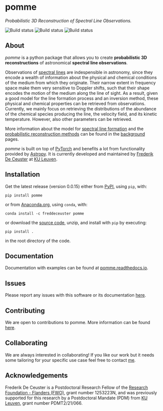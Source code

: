 # pomme

_Probabilistic 3D Reconstruction of Spectral Line Observations._


![Build status](https://github.com/Magritte-code/pomme/actions/workflows/build-and-test.yaml/badge.svg)
![Build status](https://github.com/Magritte-code/pomme/actions/workflows/upload-to-pypi.yaml/badge.svg)
![Build status](https://github.com/Magritte-code/pomme/actions/workflows/upload-to-anaconda.yaml/badge.svg)


## About

*pomme* is a python package that allows you to create **probabilistic 3D reconstructions** of astronomical **spectral line observations**.

Observations of [spectral lines](https://en.wikipedia.org/wiki/Spectral_line) are indespensible in astronomy, since they encode a wealth of information about the physical and chemical conditions of the medium from which they originate.
Their narrow extent in frequency space make them very sensitive to Doppler shifts, such that their shape encodes the motion of the medium along the line of sight.
As a result, given a good model for the line formation process and an inversion method, these physical and chemical properties can be retrieved from observations.
Currently, we mainly focus on retrieving the distributions of the abundance of the chemical species producing the line, the velocity field, and its kinetic temperature.
However, also other parameters can be retrieved.

More information about the model for [spectral line formation](https://pomme.readthedocs.io/en/latest/background/spectral_line_formation.html) and the [probabilistic reconstruction methods](https://pomme.readthedocs.io/en/latest/background/probabilistic_reconstruction.html) can be found in the [background](https://pomme.readthedocs.io/en/latest/background/index.html) pages.

*pomme* is built on top of [PyTorch](https://pytorch.org) and benefits a lot from functionality provided by [Astropy](https://www.astropy.org).
It is currently developed and maintained by [Frederik De Ceuster](https://freddeceuster.github.io) at [KU Leuven](https://www.kuleuven.be/english/kuleuven/index.html).


## Installation

Get the latest release (version 0.0.15) either from [PyPI](https://pypi.org/project/pomme/), using `pip`, with:
```
pip install pomme
```
or from [Anaconda.org](https://anaconda.org/FredDeCeuster/pomme), using `conda`, with:
```
conda install -c freddeceuster pomme 
```
or download the [source code](https://github.com/Magritte-code/pomme/archive/refs/heads/main.zip), unzip, and install with `pip` by executing:
```
pip install .
```
in the root directory of the code.


## Documentation

Documentation with examples can be found at [pomme.readthedocs.io](https://pomme.readthedocs.io/en/latest/).


## Issues

Please report any issues with this software or its documentation [here](https://github.com/Magritte-code/pomme/issues).


## Contributing

We are open to contributions to pomme. More information can be found [here](https://github.com/Magritte-code/pomme/blob/main/CONTRIBUTING.md).


## Collaborating

We are always interested in collaborating!
If you like our work but it needs some tailoring for your specific use case feel free to contact [me](https://freddeceuster.github.io).


## Acknowledgements

Frederik De Ceuster is a Postdoctoral Research Fellow of the [Research Foundation - Flanders (FWO)](https://www.fwo.be/en/), grant number 1253223N, and was previously supported for this research by a Postdoctoral Mandate (PDM) from [KU Leuven](https://www.kuleuven.be/english/kuleuven/index.html), grant number PDMT2/21/066.